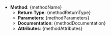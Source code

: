 - **Method**: {methodName}
  - **Return Type**: {methodReturnType}
  - **Parameters**:
{methodParameters}
  - **Documentation**: {methodDocumentation}
  - **Attributes**: {methodAttributes}

